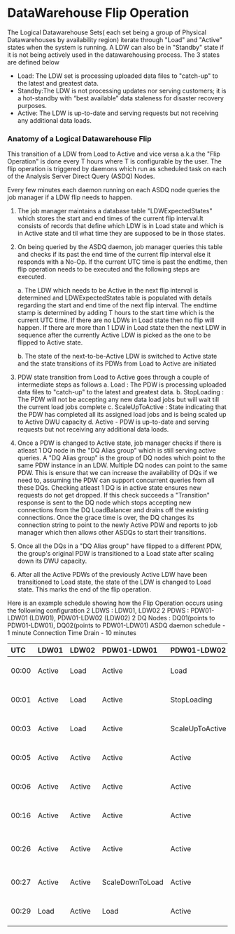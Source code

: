 # DataWarehouse Flip Operation 

The Logical Datawarehouse Sets( each set being a group of Physical Datawarehouses by availability region) iterate through "Load" and "Active" states when the system is running. A LDW can also be in "Standby" state if it is not being actively used in the datawarehousing process. The 3 states are defined below
- Load: The LDW set is processing uploaded data files to "catch-up" to the latest and greatest data.
- Standby:The LDW is not processing updates nor serving customers; it is a hot-standby with “best available” data staleness for disaster recovery purposes.
- Active: The LDW is up-to-date and serving requests but not receiving any additional data loads.

### Anatomy of a Logical Datawarehouse Flip

This transition of a LDW from Load to Active and vice versa a.k.a the "Flip Operation" is done every T hours where T is configurable by the user.
The flip operation is triggered by daemons which run as scheduled task on each of the Analysis Server Direct Query (ASDQ) Nodes.


Every few minutes each daemon running on each ASDQ node queries the job manager if a LDW flip needs to happen.

1. The job manager maintains a database table "LDWExpectedStates" which stores the start and end times of the current flip interval.It consists of records that define which LDW is in Load state and which is in Active state and til what time they are supposed to be in those states.
2. On being queried by the ASDQ daemon, job manager queries this table and checks if its past the end time of the current flip interval else it responds with a No-Op. If the current UTC time is past the endtime, then flip operation needs to be executed and the following steps are executed.

    a. The LDW which needs to be Active in the next flip interval is determined and LDWExpectedStates table is populated with details regarding the start and end time of the next flip interval. The endtime stamp is determined by adding T hours to the start time which is the current UTC time. If there are no LDWs in Load state then no flip will happen. If there are more than 1 LDW in Load state then the next LDW in sequence after the currently Active LDW is picked as the one to be flipped to Active state.

    b. The state of the next-to-be-Active LDW is switched to Active state and the state transitions of its PDWs from Load to Active are initiated

3. PDW state transition from Load to Active goes through a couple of intermediate steps as follows
a. Load : The PDW is processing uploaded data files to "catch-up" to the latest and greatest data.
b. StopLoading : The PDW will not be accepting any new data load jobs but will wait till the current load jobs complete
c. ScaleUpToActive : State indicating that the PDW has completed all its assigned load jobs and is being scaled up to Active DWU capacity
d. Active - PDW is up-to-date and serving requests but not receiving any additional data loads.

4. Once a PDW is changed to Active state, job manager checks if there is atleast 1 DQ node in the "DQ Alias group" which is still serving active queries. A "DQ Alias group" is the group of DQ nodes which point to the same PDW instance in an LDW. Multiple DQ nodes can point to the same PDW. This is ensure that we can increase the availability of DQs if we need to, assuming the PDW can support concurrent queries from all these DQs. Checking atleast 1 DQ is in active state ensures new requests do not get dropped. If this check succeeds a "Transition" response is sent to the DQ node which stops accepting new connections from the DQ LoadBalancer and drains off the existing connections. Once the grace time is over, the DQ changes its connection string to point to the newly Active PDW and reports to job manager which then allows other ASDQs to start their transitions.

5. Once all the DQs in a "DQ Alias group" have flipped to a different PDW, the group's original PDW is transitioned to a Load state after scaling down its DWU capacity.
6. After all the Active PDWs of the previously Active LDW have been transitioned to Load state, the state of the LDW is changed to Load state. This marks the end of the flip operation.

Here is an example schedule showing how the Flip Operation occurs using the following configuration
2 LDWS : LDW01, LDW02
2 PDWS : PDW01-LDW01 (LDW01), PDW01-LDW02 (LDW02)
2 DQ Nodes : DQ01(points to PDW01-LDW01), DQ02(points to PDW01-LDW01)
ASDQ daemon schedule - 1 minute
Connection Time Drain - 10 minutes

| UTC | LDW01 | LDW02 | PDW01-LDW01 | PDW01-LDW02 | DQ01 | DQ02 |
|:----|:----|:----|:----|:----|:----|:----|
|00:00 | Active | Load | Active | Load | Normal : PDW01-LDW01 | Normal : PDW01-LDW01 |
|00:01 | Active | Load | Active | StopLoading | Normal : PDW01-LDW01 | Normal : PDW01-LDW01 |
|00:03 | Active | Load | Active | ScaleUpToActive | Normal : PDW01-LDW01 | Normal : PDW01-LDW01 |
|00:05 | Active | Active | Active | Active | Normal : PDW01-LDW01 | Normal : PDW01-LDW01 |
|00:06 | Active | Active | Active | Active | Transition : PDW01-LDW01 | Normal : PDW01-LDW01 |
|00:16 | Active | Active | Active | Active | ChangeCompleted : PDW01-LDW02 | Normal : PDW01-LDW01 |
|00:26 | Active | Active | Active | Active | ChangeCompleted : PDW01-LDW02 | Transition : PDW01-LDW01 |
|00:27 | Active | Active | ScaleDownToLoad | Active | Normal : PDW01-LDW02 | Normal : PDW02-LDW02 |
|00:29 | Load | Active | Load | Active | Normal : PDW01-LDW02 | Normal : PDW02-LDW02 |

